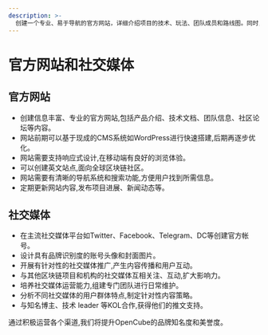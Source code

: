 ```yaml
---
description: >-
  创建一个专业、易于导航的官方网站，详细介绍项目的技术、玩法、团队成员和路线图。同时，在主要的社交媒体平台上建立官方账号，发布有趣和有价值的内容，吸引目标受众的关注。
---
```


# 官方网站和社交媒体

## 官方网站

* 创建信息丰富、专业的官方网站,包括产品介绍、技术文档、团队信息、社区论坛等内容。
* 网站前期可以基于现成的CMS系统如WordPress进行快速搭建,后期再逐步优化。
* 网站需要支持响应式设计,在移动端有良好的浏览体验。
* 可以创建英文站点,面向全球区块链社区。
* 网站需要有清晰的导航系统和搜索功能,方便用户找到所需信息。
* 定期更新网站内容,发布项目进展、新闻动态等。

## 社交媒体

* 在主流社交媒体平台如Twitter、Facebook、Telegram、DC等创建官方帐号。
* 设计具有品牌识别度的账号头像和封面图片。
* 开展有针对性的社交媒体推广,产生内容传播和用户互动。
* 与其他区块链项目和机构的社交媒体互相关注、互动,扩大影响力。
* 培养社交媒体运营能力,组建专门团队进行日常维护。
* 分析不同社交媒体的用户群体特点,制定针对性内容策略。
* 与知名博主、技术 leader 等KOL合作,获得他们的推文支持。

通过积极运营各个渠道,我们将提升OpenCube的品牌知名度和美誉度。
